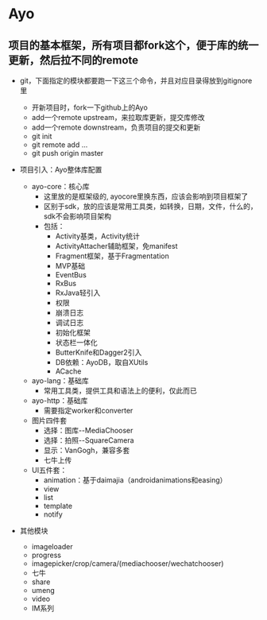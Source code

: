 # Ayo
项目的基本框架，所有项目都fork这个，便于库的统一更新，然后拉不同的remote
---------------------------------------------------------------------


* git，下面指定的模块都要跑一下这三个命令，并且对应目录得放到gitignore里
    * 开新项目时，fork一下github上的Ayo
    * add一个remote upstream，来拉取库更新，提交库修改
    * add一个remote downstream，负责项目的提交和更新
    * git init
    * git remote add ...
    * git push origin master

* 项目引入：Ayo整体库配置
    * ayo-core：核心库
        * 这里放的是框架级的, ayocore里换东西，应该会影响到项目框架了
        * 区别于sdk，放的应该是常用工具类，如转换，日期，文件，什么的，sdk不会影响项目架构
        * 包括：
            * Activity基类，Activity统计
            * ActivityAttacher辅助框架，免manifest
            * Fragment框架，基于Fragmentation
            * MVP基础
            * EventBus
            * RxBus
            * RxJava轻引入
            * 权限
            * 崩溃日志
            * 调试日志
            * 初始化框架
            * 状态栏一体化
            * ButterKnife和Dagger2引入
            * DB依赖：AyoDB，取自XUtils
            * ACache
    * ayo-lang：基础库
        * 常用工具类，提供工具和语法上的便利，仅此而已
    * ayo-http：基础库
        * 需要指定worker和converter
    * 图片四件套
        * 选择：图库--MediaChooser
        * 选择：拍照--SquareCamera
        * 显示：VanGogh，兼容多套
        * 七牛上传
    * UI五件套：
        * animation：基于daimajia（androidanimations和easing）
        * view
        * list
        * template
        * notify

* 其他模块
    * imageloader
    * progress
    * imagepicker/crop/camera/(mediachooser/wechatchooser)
    * 七牛
    * share
    * umeng
    * video
    * IM系列
